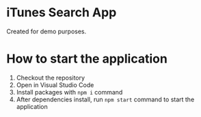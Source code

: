 # iTunes Search App
Created for demo purposes.

# How to start the application
1. Checkout the repository
2. Open in Visual Studio Code
3. Install packages with `npm i` command
4. After dependencies install, run `npm start` command to start the application